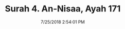 ---
title       : "Surah 4. An-Nisaa, Ayah 171"
date        : 7/25/2018 2:54:01 PM
draft       : false
type        : "quran"
layout      : "compare"
BookCode    : "CMP"
SurahNumber : "4"
AyahNumber  : "171"
TotalAyah   : "176"
---